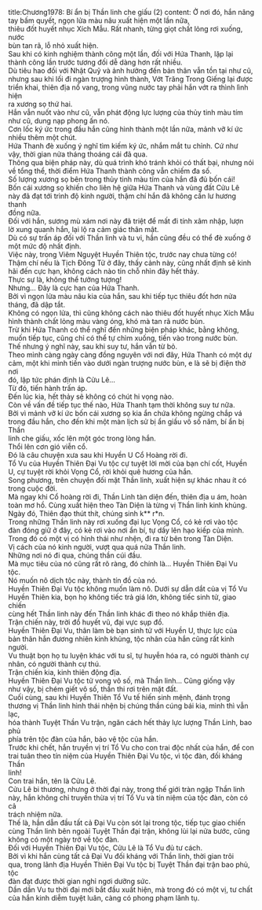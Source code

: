 title:Chương1978: Bí ẩn bị Thần linh che giấu (2)
content:
Ở nơi đó, hắn nâng tay bấm quyết, ngọn lửa màu nâu xuất hiện một lần nữa,<br>thiêu đốt huyết nhục Xích Mẫu. Rất nhanh, từng giọt chất lỏng rơi xuống, nước<br>bùn tan rã, lỗ nhỏ xuất hiện.<br>Sau khi có kinh nghiệm thành công một lần, đối với Hứa Thanh, lặp lại<br>thành công lần trước tương đối dễ dàng hơn rất nhiều.<br>Dù tiêu hao đối với Nhật Quỹ và ảnh hưởng đến bản thân vẫn tồn tại như cũ,<br>nhưng sau khi lối đi ngàn trượng hình thành, Vớt Trăng Trong Giếng lại được<br>triển khai, thiên địa nổ vang, trong vũng nước tay phải hắn vớt ra thình lình hiện<br>ra xương sọ thứ hai.<br>Hắn vẫn nuốt vào như cũ, vẫn phát động lực lượng của thủy tinh màu tím<br>như cũ, dung nạp phong ấn nó.<br>Cơn lốc ký ức trong đầu hắn cũng hình thành một lần nữa, mảnh vỡ kí ức<br>nhiều thêm một chút.<br>Hứa Thanh đè xuống ý nghĩ tìm kiếm ký ức, nhắm mắt tu chỉnh. Cứ như<br>vậy, thời gian nửa tháng thoáng cái đã qua.<br>Thông qua biện pháp này, dù quá trình khó tránh khỏi có thất bại, nhưng nói<br>về tổng thể, thời điểm Hứa Thanh thành công vẫn chiếm đa số.<br>Số lượng xương sọ bên trong thủy tinh màu tím của hắn đã đủ bốn cái!<br>Bốn cái xương sọ khiến cho liên hệ giữa Hứa Thanh và vùng đất Cửu Lê<br>này đã đạt tới trình độ kinh người, thậm chí hắn đã không cần lư hương thanh<br>đồng nữa.<br>Đối với hắn, sương mù xám nơi này đã triệt để mất đi tính xâm nhập, lượn<br>lờ xung quanh hắn, lại lộ ra cảm giác thân mật.<br>Dù có sự trấn áp đối với Thần linh và tu vi, hắn cũng đều có thể đè xuống ở<br>một mức độ nhất định.<br>Việc này, trong Viêm Nguyệt Huyền Thiên tộc, trước nay chưa từng có!<br>Thậm chí nếu là Tịch Đông Tử ở đây, thấy cảnh này, cũng nhất định sẽ kinh<br>hãi đến cực hạn, không cách nào tin chỗ nhìn đây hết thảy.<br>Thực sự là, không thể tưởng tượng!<br>Nhưng… Đây là cực hạn của Hứa Thanh.<br>Bởi vì ngọn lửa màu nâu kia của hắn, sau khi tiếp tục thiêu đốt hơn nửa<br>tháng, đã dập tắt.<br>Không có ngọn lửa, thì cũng không cách nào thiêu đốt huyết nhục Xích Mẫu<br>hình thành chất lỏng màu vàng óng, khó mà tan rã nước bùn.<br>Trừ khi Hứa Thanh có thể nghĩ đến những biện pháp khác, bằng không,<br>muốn tiếp tục, cũng chỉ có thể tự chìm xuống, tiến vào trong nước bùn.<br>Thế nhưng ý nghĩ này, sau khi suy tư, hắn vẫn từ bỏ.<br>Theo mình càng ngày càng đồng nguyên với nơi đây, Hứa Thanh có một dự<br>cảm, một khi mình tiến vào dưới ngàn trượng nước bùn, e là sẽ bị điện thờ nơi<br>đó, lập tức phán định là Cửu Lê…<br>Từ đó, tiến hành trấn áp.<br>Đến lúc kia, hết thảy sẽ không có chút hi vọng nào.<br>Còn về vấn đề tiếp tục thế nào, Hứa Thanh tạm thời không suy tư nữa.<br>Bởi vì mảnh vỡ kí ức bốn cái xương sọ kia ẩn chứa không ngừng chắp vá<br>trong đầu hắn, cho đến khi một màn lịch sử bị ẩn giấu vô số năm, bí ẩn bị Thần<br>linh che giấu, xốc lên một góc trong lòng hắn.<br>Thổi lên cơn gió viễn cổ.<br>Đó là câu chuyện xưa sau khi Huyền U Cổ Hoàng rời đi.<br>Tổ Vu của Huyền Thiên Đại Vu tộc cự tuyệt lời mời của bạn chí cốt, Huyền<br>U, cự tuyệt rời khỏi Vọng Cổ, rời khỏi quê hương của hắn.<br>Song phương, trên chuyện đối mặt Thần linh, xuất hiện sự khác nhau ít có<br>trong cuộc đời.<br>Mà ngay khi Cổ hoàng rời đi, Thần Linh tàn diện đến, thiên địa u ám, hoàn<br>toàn mơ hồ. Cùng xuất hiện theo Tàn Diện là từng vị Thần linh kinh khủng.<br>Ngày đó, Thiên đạo thút thít, chúng sinh k** r*n.<br>Trong những Thần linh này rơi xuống đại lục Vọng Cổ, có kẻ rơi vào tộc<br>đàn đóng giữ ở đây, có kẻ rơi vào nơi ẩn bí, tự dấy lên hạo kiếp của mình.<br>Trong đó có một vị có hình thái như nhện, đi ra từ bên trong Tàn Diện.<br>Vị cách của nó kinh người, vượt qua quá nửa Thần linh.<br>Những nơi nó đi qua, chúng thần cúi đầu.<br>Mà mục tiêu của nó cũng rất rõ ràng, đó chính là… Huyền Thiên Đại Vu<br>tộc.<br>Nó muốn nô dịch tộc này, thành tín đồ của nó.<br>Huyền Thiên Đại Vu tộc không muốn làm nô. Dưới sự dẫn dắt của vị Tổ Vu<br>Huyền Thiên kia, bọn họ không tiếc trả giá lớn, không tiếc sinh tử, giao chiến<br>cùng hết Thần linh này đến Thần linh khác đi theo nó khắp thiên địa.<br>Trận chiến này, trời đổ huyết vũ, đại vực sụp đổ.<br>Huyền Thiên Đại Vu, thân làm bè bạn sinh tử với Huyền U, thực lực của<br>bản thân hắn đương nhiên kinh khủng, tộc nhân của hắn cũng rất kinh người.<br>Vu thuật bọn họ tu luyện khác với tu sĩ, tự huyễn hóa ra, có người thành cự<br>nhân, có người thành cự thú.<br>Trận chiến kia, kinh thiên động địa.<br>Huyền Thiên Đại Vu tộc tử vong vô số, mà Thần linh… Cũng giống vậy<br>như vậy, bị chém giết vô số, thần thi rơi trên mặt đất.<br>Cuối cùng, sau khi Huyền Thiên Tổ Vu tế hiến sinh mệnh, đánh trọng<br>thương vị Thần linh hình thái nhện bị chúng thần cúng bái kia, mình thì vẫn lạc,<br>hóa thành Tuyệt Thần Vu trận, ngăn cách hết thảy lực lượng Thần Linh, bao phủ<br>phía trên tộc đàn của hắn, bảo vệ tộc của hắn.<br>Trước khi chết, hắn truyền vị trí Tổ Vu cho con trai độc nhất của hắn, để con<br>trai tuân theo tín niệm của Huyền Thiên Đại Vu tộc, vì tộc đàn, đối kháng Thần<br>linh!<br>Con trai hắn, tên là Cửu Lê.<br>Cửu Lê bi thương, nhưng ở thời đại này, trong thế giới tràn ngập Thần linh<br>này, hắn không chỉ truyền thừa vị trí Tổ Vu và tín niệm của tộc đàn, còn có cả<br>trách nhiệm nữa.<br>Thế là, hắn dẫn đầu tất cả Đại Vu còn sót lại trong tộc, tiếp tục giao chiến<br>cùng Thần linh bên ngoài Tuyệt Thần đại trận, không lùi lại nửa bước, cũng<br>không có một ngày trở về tộc đàn.<br>Đối với Huyền Thiên Đại Vu tộc, Cửu Lê là Tổ Vu đủ tư cách.<br>Bởi vì khi hắn cùng tất cả Đại Vu đối kháng với Thần linh, thời gian trôi<br>qua, trong lãnh địa Huyền Thiên Đại Vu tộc bị Tuyệt Thần đại trận bao phủ, tộc<br>đàn đạt được thời gian nghỉ ngơi dưỡng sức.<br>Dần dần Vu tu thời đại mới bắt đầu xuất hiện, mà trong đó có một vị, tư chất<br>của hắn kinh diễm tuyệt luân, càng có phong phạm lãnh tụ.